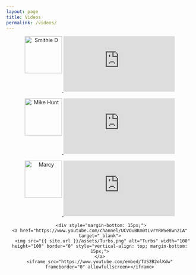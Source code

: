 ```yaml
---
layout: page
title: Videos
permalink: /videos/
---
```


<div style="text-align: center; margin: 0 auto;">

<!-- Mist Passiert 
  <div style="margin-bottom: 15px;">
    <a href="https://www.youtube.com/user/MistPassiert" target="_blank">
      <img src="{{ site.url }}/assets/Mist.jpg" alt="Mist Passiert" width="100" height="100" border="0" style="vertical-align: top; margin-bottom: 15px;">
    </a>
    <iframe src="https://www.youtube.com/embed/MK0NnFr9zZ4" frameborder="0" allowfullscreen></iframe>
  </div> -->
  
  <!-- Smithie D -->
  <div style="margin-bottom: 15px;">
    <a href="https://www.youtube.com/channel/UCS3DjNR8y6tKX7LSjV_RRKA" target="_blank">
      <img src="{{ site.url }}/assets/Smithie.jpg" alt="Smithie D" width="100" height="100" border="0" style="vertical-align: top; margin-bottom: 15px;">
    </a>
    <iframe src="https://www.youtube.com/embed/MuodSkyumN4" frameborder="0" allowfullscreen></iframe>
  </div>
  
  <!-- Virtual Gaming World 
  <div style="margin-bottom: 15px;">
    <a href="https://www.youtube.com/channel/UCdJt2BvAOnFa9uEvbiDBF9g" target="_blank">
      <img src="{{ site.url }}/assets/VGM.jpg" alt="Virtual Gaming World" width="100" height="100" border="0" style="vertical-align: top; margin-bottom: 15px;">
    </a>
    <iframe src="https://www.youtube.com/embed/mpHVLvlVSjI" frameborder="0" allowfullscreen></iframe>
  </div> -->
  
  <!-- Mike Hunt -->
  <div style="margin-bottom: 15px;">
    <a href="https://www.youtube.com/channel/UCFtYD6Wt3dUETW9kL7AHKZg" target="_blank">
      <img src="{{ site.url }}/assets/MikeHunt.jpg" alt="Mike Hunt" width="100" height="100" border="0" style="vertical-align: top; margin-bottom: 15px;">
    </a>
    <iframe src="https://www.youtube.com/embed/-1C0CxSRd_8" frameborder="0" allowfullscreen></iframe>
  </div>
  
  <!-- Marcy -->
   <div style="margin-bottom: 15px;">
    <a href="https://www.youtube.com/channel/UCSeA5lCFsr7SfeJM8irlDWQ" target="_blank">
      <img src="{{ site.url }}/assets/Marcy.png" alt="Marcy" width="100" height="100" border="0" style="vertical-align: top; margin-bottom: 15px;">
    </a>
    <iframe src="https://www.youtube.com/embed/ThIKkjbSoTg" frameborder="0" allowfullscreen></iframe>
  </div>
  
  <!-- Turbs -->
     <div style="margin-bottom: 15px;">
    <a href="https://www.youtube.com/channel/UCVOuBKm0tLvrYRWSe8wn2IA" target="_blank">
      <img src="{{ site.url }}/assets/Turbs.png" alt="Turbs" width="100" height="100" border="0" style="vertical-align: top; margin-bottom: 15px;">
    </a>
    <iframe src="https://www.youtube.com/embed/TUS2B2olKdw" frameborder="0" allowfullscreen></iframe>
  </div>
</div>
